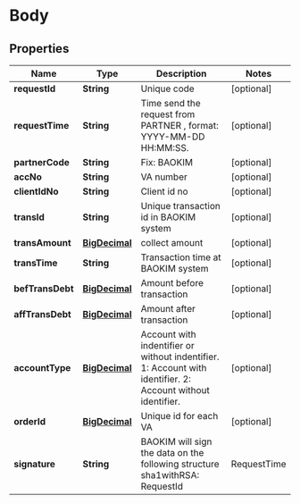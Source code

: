 # Body

## Properties
Name | Type | Description | Notes
------------ | ------------- | ------------- | -------------
**requestId** | **String** | Unique code  |  [optional]
**requestTime** | **String** | Time send the request from PARTNER , format: YYYY-MM-DD HH:MM:SS. |  [optional]
**partnerCode** | **String** | Fix: BAOKIM |  [optional]
**accNo** | **String** | VA number |  [optional]
**clientIdNo** | **String** | Client id no |  [optional]
**transId** | **String** | Unique transaction id in BAOKIM system |  [optional]
**transAmount** | [**BigDecimal**](BigDecimal.md) | collect amount  |  [optional]
**transTime** | **String** | Transaction time at BAOKIM system  |  [optional]
**befTransDebt** | [**BigDecimal**](BigDecimal.md) | Amount before transaction |  [optional]
**affTransDebt** | [**BigDecimal**](BigDecimal.md) | Amount after transaction |  [optional]
**accountType** | [**BigDecimal**](BigDecimal.md) | Account with indentifier or without indentifier. 1: Account with identifier. 2: Account without identifier. |  [optional]
**orderId** | [**BigDecimal**](BigDecimal.md) | Unique id for each VA  |  [optional]
**signature** | **String** | BAOKIM will sign the data on the following structure sha1withRSA: RequestId|RequestTime|PartnerCode| AccNo|ClientIdNo|TransId|TransAmount| TransTime|BefTransDebt|AffTransDebt| AccountType|OrderId Then will use base64 encoding |  [optional]
